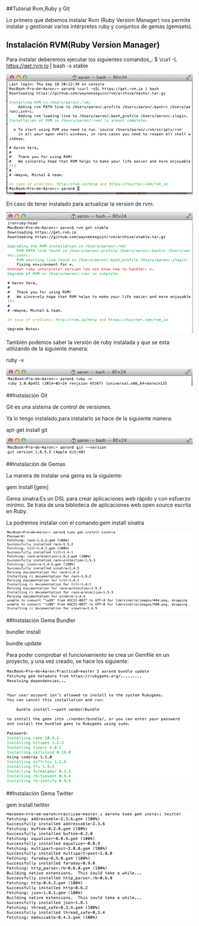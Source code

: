 ##Tutorial Rvm,Ruby y Git

Lo primero que debemos instalar Rvm (Ruby Version Manager) nos permite instalar y gestionar varios intérpretes ruby y conjuntos de gemas (gemsets).


## Instalación RVM(Ruby Version Manager)

Para instalar deberemos ejecutar los siguientes comandos_:
$ \curl -L https://get.rvm.io | bash -s stable

![RVM](imagenes/instalacionrvm.png)

 En caso de tener instalado para actualizar la version de rvm:
 
![RVM](imagenes/rubystable.png)

También podemos saber la versión de ruby instalada y que se esta utilizando de la siguiente manera:

ruby -v

![Ruby](imagenes/ruby.png)

##Instalación Git

Git es una sistema de control de versiones.

Ya lo tengo instalado,para instalarlo se hace de la siguiente manera:

apt-get install git


![Git](imagenes/gitversion.png)

##Instalación de Gemas
 
La manera de instalar una gema es la siguiente:

gem install [gem]

Gema sinatra:Es un DSL para crear aplicaciones web rápido y con esfuerzo mínimo. Se trata de una biblioteca de aplicaciones web open source escrita en Ruby.

La podremos instalar con el comando:gem install sinatra

![Sinatra](imagenes/Sinatra.png)

##Instalación Gema Bundler

bundler install

bundle update

Para poder comprobar el funcionamiento se crea un Gemfile en un proyecto, y una vez creado, se hace los siguiente:


![Bundle](imagenes/bundleupdate.png)

##Instalación Gema Twitter

gem install twitter

![Twitter](imagenes/twitter.png)


